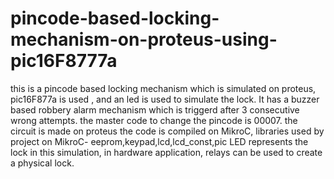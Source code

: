 # pincode-based-locking-mechanism-on-proteus-using-pic16F8777a
this is a pincode based locking mechanism which is simulated on proteus, pic16F877a is used , and an led is used to simulate the lock. It has a buzzer based robbery alarm mechanism which is triggerd after 3 consecutive wrong attempts. the master code to change the pincode is 00007.
the circuit is made on proteus
the code is compiled on MikroC,
libraries used by project on MikroC- eeprom,keypad,lcd,lcd_const,pic
LED represents the lock in this simulation,
 in hardware application, relays can be used to create a physical lock.
